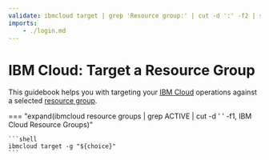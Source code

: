 ```yaml
---
validate: ibmcloud target | grep 'Resource group:' | cut -d ':' -f2 | sed -e 's/^[[:space:]]*//' | grep -qv 'No resource group targeted'
imports:
    - ./login.md
---
```


# IBM Cloud: Target a Resource Group

This guidebook helps you with targeting your [IBM
Cloud](https://www.ibm.com/cloud) operations against a selected
[resource group](https://cloud.ibm.com/docs/account?topic=account-rgs&interface=ui).

=== "expand(ibmcloud resource groups | grep ACTIVE | cut -d ' ' -f1, IBM Cloud Resource Groups)"

    ```shell
    ibmcloud target -g "${choice}"
    ```
